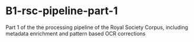 # B1-rsc-pipeline-part-1
Part 1 of the the processing pipeline of the Royal Society Corpus, including metadata enrichment and pattern based OCR corrections
